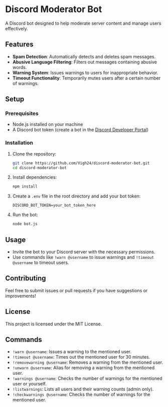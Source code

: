# Discord Moderator Bot

A Discord bot designed to help moderate server content and manage users effectively.

## Features

- **Spam Detection**: Automatically detects and deletes spam messages.
- **Abusive Language Filtering**: Filters out messages containing abusive words.
- **Warning System**: Issues warnings to users for inappropriate behavior.
- **Timeout Functionality**: Temporarily mutes users after a certain number of warnings.

## Setup

### Prerequisites

- Node.js installed on your machine
- A Discord bot token (create a bot in the [Discord Developer Portal](https://discord.com/developers/applications))

### Installation

1. Clone the repository:
   ```bash
   git clone https://github.com/Vigh24/discord-moderator-bot.git
   cd discord-moderator-bot
   ```

2. Install dependencies:
   ```bash
   npm install
   ```

3. Create a `.env` file in the root directory and add your bot token:
   ```plaintext
   DISCORD_BOT_TOKEN=your_bot_token_here
   ```

4. Run the bot:
   ```bash
   node bot.js
   ```

## Usage

- Invite the bot to your Discord server with the necessary permissions.
- Use commands like `!warn @username` to issue warnings and `!timeout @username` to timeout users.

## Contributing

Feel free to submit issues or pull requests if you have suggestions or improvements!

## License

This project is licensed under the MIT License.

## Commands

- `!warn @username`: Issues a warning to the mentioned user.
- `!timeout @username`: Times out the mentioned user for 30 minutes.
- `!removewarning @username`: Removes a warning from the mentioned user.
- `!unwarn @username`: Alias for removing a warning from the mentioned user.
- `!warnings @username`: Checks the number of warnings for the mentioned user or yourself.
- `!listwarnings`: Lists all users and their warning counts (admin only).
- `!checkwarnings @username`: Checks the number of warnings for the mentioned user.